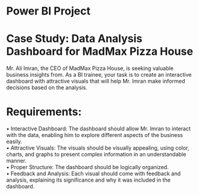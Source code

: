 # Power BI Project
# Case Study: Data Analysis Dashboard for MadMax Pizza House 

Mr. Ali Imran, the CEO of MadMax Pizza House, is seeking valuable business insights from. As a BI trainee, your task is to create an interactive dashboard with attractive visuals that will help Mr. Imran make informed decisions based on the analysis.

# Requirements:
•	Interactive Dashboard: The dashboard should allow Mr. Imran to interact with the data, enabling him to explore different aspects of the business easily. \
•	Attractive Visuals: The visuals should be visually appealing, using color, charts, and graphs to present complex information in an understandable manner.\
•	Proper Structure: The dashboard should be logically organized.\
•	Feedback and Analysis: Each visual should come with feedback and analysis, explaining its significance and why it was included in the dashboard.
